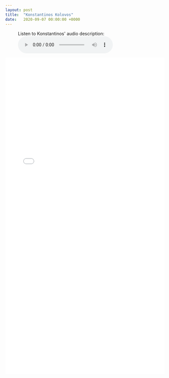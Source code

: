 ```yaml
---
layout: post
title:  "Konstantinos Kolovos"
date:   2020-09-07 00:00:00 +0000
---
```

<figure>
    <figcaption>Listen to Konstantinos' audio description:</figcaption>
    <audio
        controls
        src="/assets/audio/KonstantinosKolovos.mp3">
            Your browser does not support the
            <code>audio</code> element.
    </audio>
</figure>

<p></p>
<div style="text-align:center">
<embed src="/assets/posters/KonstantinosKolovos.pdf" width="100%" height="1000px">
</div>
<p></p>


